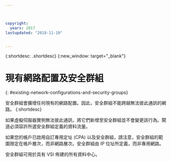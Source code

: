```yaml
---



copyright:
  years: 2017
lastupdated: "2018-11-10"


---
```


{:shortdesc: .shortdesc}
{:new_window: target="_blank"}

# 現有網路配置及安全群組
{: #existing-network-configurations-and-security-groups}

安全群組會擴增任何現有的網路配置。因此，安全群組不能跨越無法彼此通訊的網路。
{:shortdesc}

如果虛擬伺服器實例無法彼此通訊，將它們新增至安全群組並不會變更該行為。閘道必須容許所選安全群組定義的資料流量。

如果您的帳戶已啟用自訂專用定址 (CPA) 以及安全群組，請注意，安全群組的範圍限定在帳戶層次，而非網路層次。安全群組由 IP 位址所定義，而非專用網路。

安全群組可用於具有 VSI 佈建的所有資料中心。
